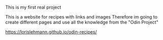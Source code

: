 This is my first real project

This is a website for recipes with links and images
Therefore im going to create different pages and use all the knowledge from the "Odin Project"

https://lorislehmann.github.io/odin-recipes/
